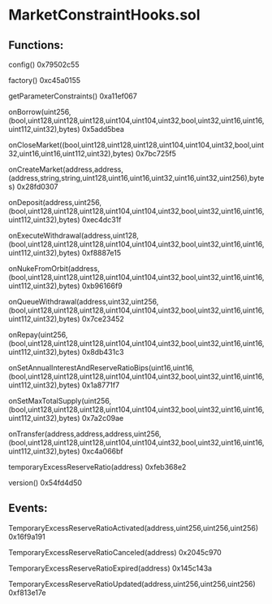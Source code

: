 # MarketConstraintHooks.sol

## Functions:

config() 0x79502c55

factory() 0xc45a0155

getParameterConstraints() 0xa11ef067

onBorrow(uint256,(bool,uint128,uint128,uint128,uint104,uint104,uint32,bool,uint32,uint16,uint16,uint112,uint32),bytes) 0x5add5bea

onCloseMarket((bool,uint128,uint128,uint128,uint104,uint104,uint32,bool,uint32,uint16,uint16,uint112,uint32),bytes) 0x7bc725f5

onCreateMarket(address,address,(address,string,string,uint128,uint16,uint16,uint32,uint16,uint32,uint256),bytes) 0x28fd0307

onDeposit(address,uint256,(bool,uint128,uint128,uint128,uint104,uint104,uint32,bool,uint32,uint16,uint16,uint112,uint32),bytes) 0xec4dc31f

onExecuteWithdrawal(address,uint128,(bool,uint128,uint128,uint128,uint104,uint104,uint32,bool,uint32,uint16,uint16,uint112,uint32),bytes) 0xf8887e15

onNukeFromOrbit(address,(bool,uint128,uint128,uint128,uint104,uint104,uint32,bool,uint32,uint16,uint16,uint112,uint32),bytes) 0xb96166f9

onQueueWithdrawal(address,uint32,uint256,(bool,uint128,uint128,uint128,uint104,uint104,uint32,bool,uint32,uint16,uint16,uint112,uint32),bytes) 0x7ce23452

onRepay(uint256,(bool,uint128,uint128,uint128,uint104,uint104,uint32,bool,uint32,uint16,uint16,uint112,uint32),bytes) 0x8db431c3

onSetAnnualInterestAndReserveRatioBips(uint16,uint16,(bool,uint128,uint128,uint128,uint104,uint104,uint32,bool,uint32,uint16,uint16,uint112,uint32),bytes) 0x1a8771f7

onSetMaxTotalSupply(uint256,(bool,uint128,uint128,uint128,uint104,uint104,uint32,bool,uint32,uint16,uint16,uint112,uint32),bytes) 0x7a2c09ae

onTransfer(address,address,address,uint256,(bool,uint128,uint128,uint128,uint104,uint104,uint32,bool,uint32,uint16,uint16,uint112,uint32),bytes) 0xc4a066bf

temporaryExcessReserveRatio(address) 0xfeb368e2

version() 0x54fd4d50

## Events:

TemporaryExcessReserveRatioActivated(address,uint256,uint256,uint256) 0x16f9a191

TemporaryExcessReserveRatioCanceled(address) 0x2045c970

TemporaryExcessReserveRatioExpired(address) 0x145c143a

TemporaryExcessReserveRatioUpdated(address,uint256,uint256,uint256) 0xf813e17e
